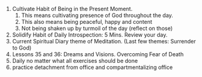 1. Cultivate Habit of Being in the Present Moment. 
	1. This means cultivating presence of God throughout the day. 
	2. This also means being peaceful, happy and content
	3. Not being shaken up by turmoil of the day (reflect on those)
2. Solidify Habit of Daily Introspection: 5 Mins. Review your day. 
3. Current Spiritual Diary theme of Meditation. (Last few themes: Surrender to God)
4. Lessons 35 and 36: Dreams and Visions. Overcoming Fear of Death 
5. Daily no matter what all exercises should be done
6. practice detachment from office and compartmentalizing office 

